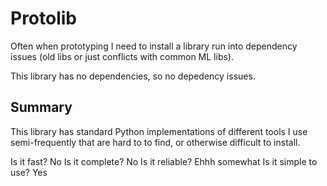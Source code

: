 # Protolib

Often when prototyping I need to install a library run into dependency issues (old libs or just conflicts with common ML libs). 

This library has no dependencies, so no depedency issues.

## Summary

This library has standard Python implementations of different tools I use semi-frequently that are hard to to find, or otherwise difficult to install.

Is it fast? No
Is it complete? No
Is it reliable? Ehhh somewhat
Is it simple to use? Yes

